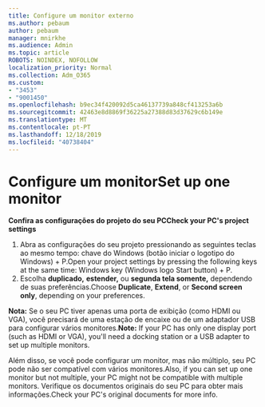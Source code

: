```yaml
---
title: Configure um monitor externo
ms.author: pebaum
author: pebaum
manager: mnirkhe
ms.audience: Admin
ms.topic: article
ROBOTS: NOINDEX, NOFOLLOW
localization_priority: Normal
ms.collection: Adm_O365
ms.custom:
- "3453"
- "9001450"
ms.openlocfilehash: b9ec34f420092d5ca46137739a848cf413253a6b
ms.sourcegitcommit: 42463e8d8869f36225a27388d83d37629c6b149e
ms.translationtype: MT
ms.contentlocale: pt-PT
ms.lasthandoff: 12/18/2019
ms.locfileid: "40738404"
---
```

# <a name="set-up-one-monitor"></a><span data-ttu-id="b18ea-102">Configure um monitor</span><span class="sxs-lookup"><span data-stu-id="b18ea-102">Set up one monitor</span></span>

<span data-ttu-id="b18ea-103">**Confira as configurações do projeto do seu PC**</span><span class="sxs-lookup"><span data-stu-id="b18ea-103">**Check your PC's project settings**</span></span>

1. <span data-ttu-id="b18ea-104">Abra as configurações do seu projeto pressionando as seguintes teclas ao mesmo tempo: chave do Windows (botão iniciar o logotipo do Windows) + P.</span><span class="sxs-lookup"><span data-stu-id="b18ea-104">Open your project settings by pressing the following keys at the same time: Windows key (Windows logo Start button) + P.</span></span>
2. <span data-ttu-id="b18ea-105">Escolha **duplicado,** **estender,** ou **segunda tela somente,** dependendo de suas preferências.</span><span class="sxs-lookup"><span data-stu-id="b18ea-105">Choose **Duplicate**, **Extend**, or **Second screen only**, depending on your preferences.</span></span>

<span data-ttu-id="b18ea-106">**Nota:** Se o seu PC tiver apenas uma porta de exibição (como HDMI ou VGA), você precisará de uma estação de encaixe ou de um adaptador USB para configurar vários monitores.</span><span class="sxs-lookup"><span data-stu-id="b18ea-106">**Note:** If your PC has only one display port (such as HDMI or VGA), you'll need a docking station or a USB adapter to set up multiple monitors.</span></span>

<span data-ttu-id="b18ea-107">Além disso, se você pode configurar um monitor, mas não múltiplo, seu PC pode não ser compatível com vários monitores.</span><span class="sxs-lookup"><span data-stu-id="b18ea-107">Also, if you can set up one monitor but not multiple, your PC might not be compatible with multiple monitors.</span></span> <span data-ttu-id="b18ea-108">Verifique os documentos originais do seu PC para obter mais informações.</span><span class="sxs-lookup"><span data-stu-id="b18ea-108">Check your PC's original documents for more info.</span></span>